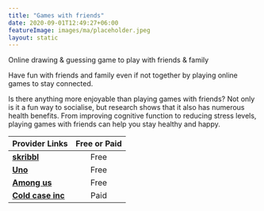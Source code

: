 ```yaml
---
title: "Games with friends"
date: 2020-09-01T12:49:27+06:00
featureImage: images/ma/placeholder.jpeg
layout: static
---
```


Online drawing & guessing game to play with friends & family

Have fun with friends and family even if not together by playing online games to stay connected.

Is there anything more enjoyable than playing games with friends? Not only is it a fun way to socialise, but research shows that it also has numerous health benefits. From improving cognitive function to reducing stress levels, playing games with friends can help you stay healthy and happy.

| Provider Links      | Free or Paid  |  
| :-----------          | :--------------:      |  
| [**skribbl**](https://skribbl.io/) | Free | 
| [**Uno**](https://www.letsplayuno.com/) | Free | 
| [**Among us**](https://www.innersloth.com/games/among-us/) | Free | 
| [**Cold case inc**](https://coldcaseinc.com/) | Paid | 
  

<br/><br/>






